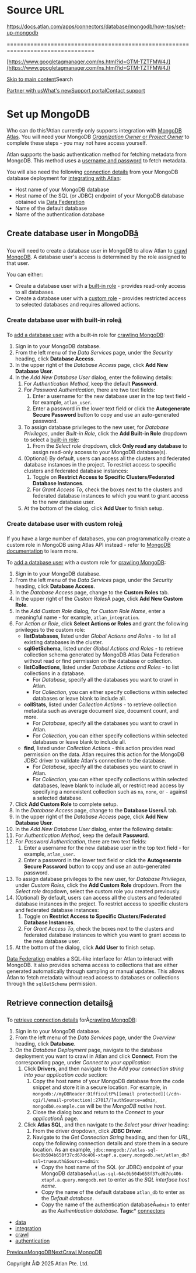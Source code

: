 # Source URL
https://docs.atlan.com/apps/connectors/database/mongodb/how-tos/set-up-mongodb

================================================================================

<!--
canonical: https://docs.atlan.com/apps/connectors/database/mongodb/how-tos/set-up-mongodb
link-alternate: https://docs.atlan.com/apps/connectors/database/mongodb/how-tos/set-up-mongodb
meta-description: Atlan supports the basic authentication method for fetching metadata from MongoDB. This method uses a [username and password](#create-database-user-in-mongodb) to fetch metadata.
meta-docsearch:docusaurus_tag: docs-default-current
meta-docsearch:language: en
meta-docsearch:version: current
meta-docusaurus_locale: en
meta-docusaurus_tag: docs-default-current
meta-docusaurus_version: current
meta-generator: Docusaurus v3.8.1
meta-og-description: Atlan supports the basic authentication method for fetching metadata from MongoDB. This method uses a [username and password](#create-database-user-in-mongodb) to fetch metadata.
meta-og-locale: en
meta-og-title: Set up MongoDB | Atlan Documentation
meta-og-url: https://docs.atlan.com/apps/connectors/database/mongodb/how-tos/set-up-mongodb
meta-twitter:card: summary_large_image
meta-viewport: width=device-width,initial-scale=1
title: Set up MongoDB | Atlan Documentation
-->

[https://www.googletagmanager.com/ns.html?id=GTM-TZTFMW4J](https://www.googletagmanager.com/ns.html?id=GTM-TZTFMW4J)

[Skip to main content](#__docusaurus_skipToContent_fallback)Search

[Partner with us](https://docs.google.com/forms/d/e/1FAIpQLScuAIhCm2GS7YFstrOjawbP8J7PUmOynQo7wI2yGCcCyEcVSw/viewform)[What's new](https://shipped.atlan.com/)[Support portal](https://atlan.zendesk.com/auth/v2/login/signin?return_to=https%3A%2F%2Fatlan.zendesk.com%2Fhc%2Fen-us&theme=hc&locale=en-us&brand_id=1900000425113&auth_origin=1900000425113%2Cfalse%2Ctrue)[Contact support](/support/submit-request)

Set up MongoDB
==============

Who can do this?Atlan currently only supports integration with [MongoDB Atlas](https://www.mongodb.com/atlas/database). You will need your MongoDB [*Organization Owner* or *Project Owner*](https://www.mongodb.com/docs/atlas/references/user-roles/) to complete these steps \- you may not have access yourself.

Atlan supports the basic authentication method for fetching metadata from MongoDB. This method uses a [username and password](#create-database-user-in-mongodb) to fetch metadata.

You will also need the following [connection details](#retrieve-connection-details) from your MongoDB database deployment for [integrating with Atlan](/apps/connectors/database/mongodb/how-tos/crawl-mongodb):

* Host name of your MongoDB database
* Host name of the SQL (or JDBC) endpoint of your MongoDB database obtained via [Data Federation](https://www.mongodb.com/products/platform/atlas-data-federation)
* Name of the default database
* Name of the authentication database

Create database user in MongoDB[â](#create-database-user-in-mongodb "Direct link to Create database user in MongoDB")
-----------------------------------------------------------------------------------------------------------------------

You will need to create a database user in MongoDB to allow Atlan to [crawl MongoDB](/apps/connectors/database/mongodb/how-tos/crawl-mongodb). A database user's access is determined by the role assigned to that user.

You can either:

* Create a database user with a [built\-in role](https://www.mongodb.com/docs/atlas/mongodb-users-roles-and-privileges/#std-label-atlas-user-privileges) \- provides read\-only access to all databases.
* Create a database user with a [custom role](https://www.mongodb.com/docs/atlas/security-add-mongodb-roles/#std-label-mongodb-roles) \- provides restricted access to selected databases and requires allowed actions.

### Create database user with built\-in role[â](#create-database-user-with-built-in-role "Direct link to Create database user with built-in role")

To [add a database user](https://www.mongodb.com/docs/atlas/security-add-mongodb-users/#add-database-users) with a built\-in role for [crawling MongoDB](/apps/connectors/database/mongodb/how-tos/crawl-mongodb):

1. Sign in to your MongoDB database.
2. From the left menu of the *Data Services* page, under the *Security* heading, click **Database Access**.
3. In the upper right of the *Database Access* page, click **Add New Database User**.
4. In the *Add New Database User* dialog, enter the following details:
    1. For *Authentication Method*, keep the default **Password**.
    2. For *Password Authentication*, there are two text fields:
        1. Enter a username for the new database user in the top text field \- for example, `atlan_user`.
        2. Enter a password in the lower text field or click the **Autogenerate Secure Password** button to copy and use an auto\-generated password.
    3. To assign database privileges to the new user, for *Database Privileges*, under *Built\-in Role*, click the **Add Built\-in Role** dropdown to select a [built\-in role](https://www.mongodb.com/docs/atlas/security-add-mongodb-users/#std-label-atlas-user-privileges):
        1. From the *Select role* dropdown, click **Only read any database** to assign read\-only access to your MongoDB database(s).
    4. (Optional) By default, users can access all the clusters and federated database instances in the project. To restrict access to specific clusters and federated database instances:
        1. Toggle on **Restrict Access to Specific Clusters/Federated Database Instances**.
        2. For *Grant Access To*, check the boxes next to the clusters and federated database instances to which you want to grant access to the new database user.
    5. At the bottom of the dialog, click **Add User** to finish setup.

### Create database user with custom role[â](#create-database-user-with-custom-role "Direct link to Create database user with custom role")

If you have a large number of databases, you can programmatically create a custom role in MongoDB using Atlas API instead \- refer to [MongoDB documentation](https://www.mongodb.com/docs/atlas/references/api-resources-spec/v2/#operation/createCustomDatabaseRole) to learn more.

To [add a database user](https://www.mongodb.com/docs/atlas/security-add-mongodb-users/#add-database-users) with a custom role for [crawling MongoDB](/apps/connectors/database/mongodb/how-tos/crawl-mongodb):

1. Sign in to your MongoDB database.
2. From the left menu of the *Data Services* page, under the *Security* heading, click **Database Access**.
3. In the *Database Access* page, change to the **Custom Roles** tab.
4. In the upper right of the *Custom Roles*Â page, click **Add New Custom Role**.
5. In the *Add Custom Role* dialog, for *Custom Role Name*, enter a meaningful name \- for example, `atlan_integration`.
6. For *Action or Role*, click **Select Actions or Roles** and grant the following privileges to the custom role:
    * **listDatabases**, listed under *Global Actions and Roles* \- to list all existing databases in the cluster.
    * **sqlGetSchema**, listed under *Global Actions and Roles* \- to retrieve collection schema generated by MongoDB Atlas Data Federation without read or find permission on the database or collection.
    * **listCollections**, listed under *Database Actions and Roles* \- to list collections in a database.
        + For *Database*, specify all the databases you want to crawl in Atlan.
        + For *Collection*, you can either specify collections within selected databases or leave blank to include all.
    * **collStats**, listed under *Collection Actions* \- to retrieve collection metadata such as average document size, document count, and more.
        + For *Database*, specify all the databases you want to crawl in Atlan.
        + For *Collection*, you can either specify collections within selected databases or leave blank to include all.
    * **find**, listed under *Collection Actions* \- this action provides read permission on the data. Atlan requires this action for the MongoDB JDBC driver to validate Atlan's connection to the database.
        + For *Database*, specify all the databases you want to crawl in Atlan.
        + For *Collection*, you can either specify collections within selected databases, leave blank to include all, or restrict read access by specifying a nonexistent collection such as `na`, `none`, or `-` against a selected database.
7. Click **Add Custom Role** to complete setup.
8. In the *Database Access* page, change to the **Database Users**Â tab.
9. In the upper right of the *Database Access* page, click **Add New Database User**.
10. In the *Add New Database User* dialog, enter the following details:
11. For *Authentication Method*, keep the default **Password**.
12. For *Password Authentication*, there are two text fields:
    1. Enter a username for the new database user in the top text field \- for example, `atlan_user`.
    2. Enter a password in the lower text field or click the **Autogenerate Secure Password** button to copy and use an auto\-generated password.
13. To assign database privileges to the new user, for *Database Privileges*, under *Custom Roles*, click the **Add Custom Role** dropdown. From the *Select role* dropdown, select the custom role you created previously.
14. (Optional) By default, users can access all the clusters and federated database instances in the project. To restrict access to specific clusters and federated database instances:
    1. Toggle on **Restrict Access to Specific Clusters/Federated Database Instances**.
    2. For *Grant Access To*, check the boxes next to the clusters and federated database instances to which you want to grant access to the new database user.
15. At the bottom of the dialog, click **Add User** to finish setup.

[Data Federation](https://www.mongodb.com/products/platform/atlas-data-federation) enables a SQL\-like interface for Atlan to interact with MongoDB. It also provides schema access to collections that are either generated automatically through sampling or manual updates. This allows Atlan to fetch metadata without read access to databases or collections through the `sqlGetSchema` permission.

Retrieve connection details[â](#retrieve-connection-details "Direct link to Retrieve connection details")
-----------------------------------------------------------------------------------------------------------

To [retrieve connection details](https://www.mongodb.com/docs/manual/references/connection-string/#std-label-connections-standard-connection-string-format) forÂ[crawling MongoDB](/apps/connectors/database/mongodb/how-tos/crawl-mongodb):

1. Sign in to your MongoDB database.
2. From the left menu of the *Data Services* page, under the *Overview* heading, click **Database**.
3. On the *Database Deployment* page, navigate to the database deployment you want to crawl in Atlan and click **Connect**. From the corresponding page, under *Connect to your application*:
    1. Click **Drivers**, and then navigate to the *Add your connection string into your application code* section:
        1. Copy the host name of your MongoDB database from the code snippet and store it in a secure location. For example, in `mongodb://myDBReader:D1fficultP%[[email protected]](/cdn-cgi/l/email-protection):27017/?authSource=admin`, `mongodb0.example.com` will be the *MongoDB native host*.
        2. Close the dialog box and return to the *Connect to your application*Â page.
    2. Click **Atlas SQL**, and then navigate to the *Select your driver* heading:
        1. From the driver dropdown, click **JDBC Driver**.
        2. Navigate to the *Get Connection String* heading, and then for *URL*, copy the following connection details and store them in a secure location. As an example, `jdbc:mongodb://atlas-sql-64c0b504b658f37cd67dc406-xtapf.a.query.mongodb.net/atlan_db?ssl=trueauth&Source=admin`:
            * Copy the host name of the SQL (or JDBC) endpoint of your MongoDB databaseÂ`atlas-sql-64c0b504b658f37cd67dc406-xtapf.a.query.mongodb.net` to enter as the *SQL interface host name*.
            * Copy the name of the default database `atlan_db` to enter as the *Default database*.
            * Copy the name of the authentication databaseÂ`admin` to enter as the *Authentication database*.
**Tags:*** [connectors](/tags/connectors)
* [data](/tags/data)
* [integration](/tags/integration)
* [crawl](/tags/crawl)
* [authentication](/tags/authentication)

[PreviousMongoDB](/apps/connectors/database/mongodb)[NextCrawl MongoDB](/apps/connectors/database/mongodb/how-tos/crawl-mongodb)

Copyright Â© 2025 Atlan Pte. Ltd.

